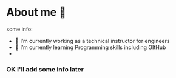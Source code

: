 # About me 👋

some info:

- 🔭 I’m currently working as a technical instructor for engineers
- 🌱 I’m currently learning Programming skills including GItHub
- 
### OK I'll add some info later
